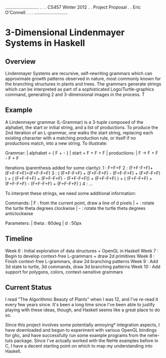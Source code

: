 ...........................
.                         .
.    CS457 Winter 2012    .
.    Project Proposal     .
.    Eric O'Connell       .
.                         .
...........................


3-Dimensional Lindenmayer Systems in Haskell
============================================


Overview
--------

Lindenmayer Systems are recursive, self-rewriting grammars which can approximate
growth patterns observed in nature, most commonly known for the branching
structures in plants and trees. The grammars generate strings which can be
interpreted as part of a sophisticated Logo/Turtle-graphics command, generating
2 and 3-dimensional images in the process. T


Example
-------

A Lindenmayer grammar (L-Grammar) is a 3-tuple composed of the alphabet, the
start or initial string, and a list of productions. To produce the 2nd iteration
of an L-grammar, one walks the start string, replacing each existing character
with a matching production rule, or itself if no productions match, into a new
string. To illustrate:

Grammar:
| alphabet = { F + - }
| start = F + F + F
| productions:
|   F -> F + F - F + F

Iterations (parenthesis added for some clarity):
1 : F+F+F
2 : (F+F-F+F)+(F+F-F+F)+(F+F-F+F)
3 : ( (F+F-F+F) + (F+F-F+F) - (F+F-F+F) + (F+F-F+F) ) + ( (F+F-F+F) + (F+F-F+F)
    - (F+F-F+F)) + (F+F-F+F) ) + ( (F+F-F+F) + (F+F-F+F) - (F+F-F+F) + (F+F-F+F) )
4 : ...

To interpret these strings, we need some additional information:

Commands:
| F : from the current point, draw a line of d pixels
| + : rotate the turtle theta degrees clockwise
| - : rotate the turtle theta degrees anticlockwise

Parameters:
| theta : 60deg
| d     : 50px


Timeline
--------

Week  6 : Initial exploration of data structures + OpenGL in Haskell
Week  7 : Begin to develop context-free L-grammars + draw 2d primitives
Week  8 : Finish context-free L-grammars, draw 2d branching patterns
Week  9 : Add 3d state to turtle, 3d commands, draw 3d branching patterns
Week 10 : Add support for polygons, colors, context-sensitive grammars


Current Status
--------------

I read "The Algorithmic Beauty of Plants" when I was 12, and I've re-read
it every few years since. It's been a long time since I've been able to justify
playing with these ideas, though, and Haskell seems like a great place to do so.

Since this project involves some potentially annoying* integration aspects,
I have downloaded and begun to experiment with various OpenGL bindings for
ghc, and have successfully run some example programs from the nehe-tuts
package. Since I've actually worked with the NeHe examples before in C, I have
a decent starting point on which to map my understanding into Haskell.

